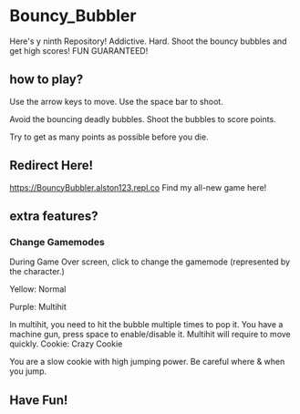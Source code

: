 # Bouncy_Bubbler
Here's y ninth Repository! Addictive. Hard. Shoot the bouncy bubbles and get high scores!
FUN GUARANTEED!

## how to play?
Use the arrow keys to move.
Use the space bar to shoot.

Avoid the bouncing deadly bubbles.
Shoot the bubbles to score points.

Try to get as many points as possible before you die.

## Redirect Here!
https://BouncyBubbler.alston123.repl.co
Find my all-new game here!

## extra features?
### Change Gamemodes

During Game Over screen, click to change the gamemode (represented by the character.)

Yellow: Normal

Purple: Multihit

In multihit, you need to hit the bubble multiple times to pop it. You have a machine
gun, press space to enable/disable it. Multihit will require to move quickly.
Cookie: Crazy Cookie

You are a slow cookie with high jumping power. Be careful where & when you jump.

## Have Fun!

